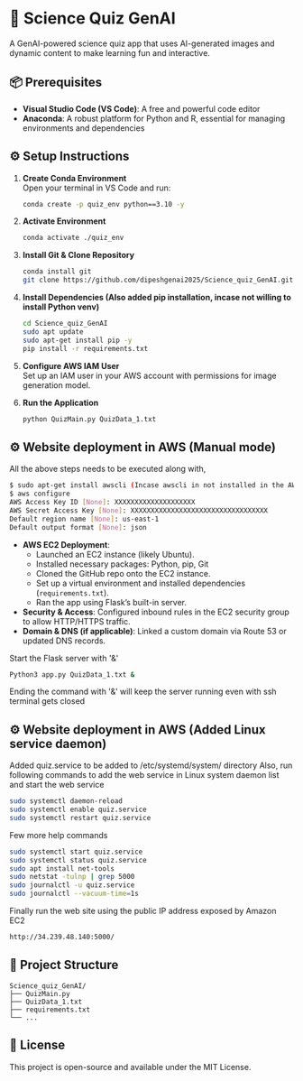 # 🧪 Science Quiz GenAI

A GenAI-powered science quiz app that uses AI-generated images and dynamic content to make learning fun and interactive.

## 📦 Prerequisites

- **Visual Studio Code (VS Code)**: A free and powerful code editor  
- **Anaconda**: A robust platform for Python and R, essential for managing environments and dependencies

## ⚙️ Setup Instructions

1. **Create Conda Environment**  
   Open your terminal in VS Code and run:  
   ```bash
   conda create -p quiz_env python==3.10 -y

2. **Activate Environment**  
   ```bash
   conda activate ./quiz_env
   ```

3. **Install Git & Clone Repository**  
   ```bash
   conda install git
   git clone https://github.com/dipeshgenai2025/Science_quiz_GenAI.git
   ```

4. **Install Dependencies (Also added pip installation, incase not willing to install Python venv)**  
   ```bash
   cd Science_quiz_GenAI
   sudo apt update
   sudo apt-get install pip -y
   pip install -r requirements.txt
   ```

5. **Configure AWS IAM User**  
   Set up an IAM user in your AWS account with permissions for image generation model.

6. **Run the Application**  
   ```bash
   python QuizMain.py QuizData_1.txt
   ```

## ⚙️ Website deployment in AWS (Manual mode)

   All the above steps needs to be executed along with,
   ```bash
   $ sudo apt-get install awscli (Incase awscli in not installed in the AWS EC2 instance)
   $ aws configure
   AWS Access Key ID [None]: XXXXXXXXXXXXXXXXXXXX
   AWS Secret Access Key [None]: XXXXXXXXXXXXXXXXXXXXXXXXXXXXXXXXXX
   Default region name [None]: us-east-1
   Default output format [None]: json
   ```

   - **AWS EC2 Deployment**:
     - Launched an EC2 instance (likely Ubuntu).
     - Installed necessary packages: Python, pip, Git
     - Cloned the GitHub repo onto the EC2 instance.
     - Set up a virtual environment and installed dependencies (`requirements.txt`).
     - Ran the app using Flask’s built-in server.
   - **Security & Access**: Configured inbound rules in the EC2 security group to allow HTTP/HTTPS traffic.
   - **Domain & DNS (if applicable)**: Linked a custom domain via Route 53 or updated DNS records.
   
   Start the Flask server with '&'
   ```bash
   Python3 app.py QuizData_1.txt &
   ```
   Ending the command with '&' will keep the server running even with ssh terminal gets closed

## ⚙️ Website deployment in AWS (Added Linux service daemon)
   Added quiz.service to be added to /etc/systemd/system/ directory
   Also, run following commands to add the web service in Linux system daemon list and start the web service
   ```bash
   sudo systemctl daemon-reload
   sudo systemctl enable quiz.service
   sudo systemctl restart quiz.service
   ```
   Few more help commands
   ```bash
   sudo systemctl start quiz.service
   sudo systemctl status quiz.service
   sudo apt install net-tools
   sudo netstat -tulnp | grep 5000
   sudo journalctl -u quiz.service
   sudo journalctl --vacuum-time=1s
   ```
   Finally run the web site using the public IP address exposed by Amazon EC2
   ```bash
   http://34.239.48.140:5000/
   ```

## 📁 Project Structure

```
Science_quiz_GenAI/
├── QuizMain.py
├── QuizData_1.txt
├── requirements.txt
└── ...
```

## 📜 License

This project is open-source and available under the MIT License.
